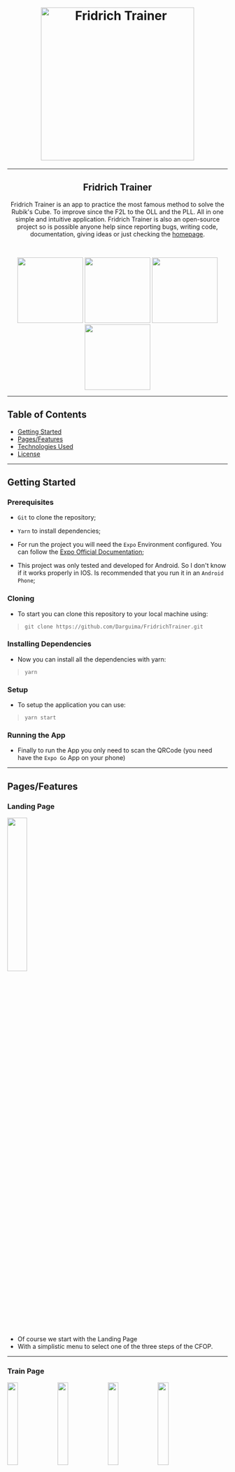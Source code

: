 <h1 align="center">
	<a href="https://www.github.com/Darguima/FridrichTrainer">
		<img alt="Fridrich Trainer" src="./readme/FridrichTrainerLogoHorizontal_500.png" width="350px">
	</a>
</h1>

---

<h2 align="center">
	Fridrich Trainer
</h2>

<p align="center">
	Fridrich Trainer is an app to practice the most famous method to solve the Rubik's Cube. To improve since the F2L to the OLL and the PLL. All in one simple and intuitive application. Fridrich Trainer is also an open-source project so is possible anyone help since reporting bugs, writing code, documentation, giving ideas or just checking the <a href="https://www.github.com/Darguima/FridrichTrainer">homepage</a>.
</p>

<br/>

<p align="center">
	<img src="./readme/LandingPage.png" width="150px"/>
	<img src="./readme/F2L_TrainPage.png" width="150px"/>
	<img src="./readme/OLL_ConfigPage.png" width="150px"/>
	<img src="./readme/PLL_ListCases.png" width="150px"/>
</p>

---

## Table of Contents

- [Getting Started](#getting-started)
- [Pages/Features](#pages/features)
- [Technologies Used](#technologies-used)
- [License](#license)

---

## Getting Started

### Prerequisites

- `Git` to clone the repository;

- `Yarn` to install dependencies;

- For run the project you will need the `Expo` Environment configured. You can follow the [Expo Official Documentation](https://docs.expo.io/get-started/installation/);

- This project was only tested and developed for Android. So I don't know if it works properly in IOS. Is recommended that you run it in an `Android Phone`;

### Cloning

- To start you can clone this repository to your local machine using:

> `git clone https://github.com/Darguima/FridrichTrainer.git`

### Installing Dependencies

- Now you can install all the dependencies with yarn:

> `yarn`

### Setup

- To setup the application you can use:

> `yarn start`

### Running the App

- Finally to run the App you only need to scan the QRCode (you need have the `Expo Go` App on your phone)

---

## Pages/Features

### Landing Page

<img src="./readme/LandingPage.png" width="30%" style='max-width:300px'/>

* Of course we start with the Landing Page
* With a simplistic menu to select one of the three steps of the CFOP.

___

### Train Page

<div>
	<img src="./readme/F2L_TrainPage_without_options.png" width="22%" style='max-width:300px'/>
	<img src="./readme/F2L_TrainPage.png" width="22%" style='max-width:300px'/>
	<img src="./readme/OLL_TrainPage.png" width="22%" style='max-width:300px'/>
	<img src="./readme/PLL_TrainPage.png" width="22%" style='max-width:300px'/>
</div>

* Is there where you will pass the most of the time
* All of the 3 choices have the same layout and workflow, being the only difference the design of the cube simulations
* In the header we 2 buttons to the `Config Page` and to the `List Cases`
* There are also 2 buttons, one to show the cube simulation and other to show the solve

___

### Config Page

<img src="./readme/OLL_ConfigPage.png" width="30%" style='max-width:300px'/>

* There you can choose what cases do you want that appear on the Train Page.

___

### List Cases

<img src="./readme/PLL_ListCases.png" width="30%" style='max-width:300px'/>

* To can have a little idea of the cases that we already done and whats we will do
* We also can to reorganize the order of the cases

---

## Technologies Used

- core
	- JavaScript/TypeScript
	- React Native
	- Expo

- navigation
	- [React Navigation](https://github.com/react-navigation/react-navigation) - used to navigate between the screens

- storage
	- [Async Storage](https://github.com/react-native-async-storage/async-storage) - to save what cases are selected on the `Config Page`

- others
	- [react-native-draggable-flatlist](https://github.com/computerjazz/react-native-draggable-flatlist) - used to create the `List Cases` page
	- [Cube Simulator](https://github.com/Darguima/CubeSimulator) - used indirectly to create the SVGs to the cube simulations
	- [react-native-svg](https://github.com/react-native-svg/react-native-svg) - used to load the SVGs of the cube simulation

---

## License
This project is licensed under the MIT License - see the [LICENSE](LICENSE) file for details.
